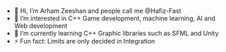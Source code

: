 - 👋 Hi, I’m Arham Zeeshan and people call me @Hafiz-Fast
- 👀 I’m interested in C++ Game development, machine learning, AI and Web development
- 🌱 I’m currently learning C++ Graphic libraries such as SFML and Unity
- ⚡ Fun fact: Limits are only decided in Integration

<!---
Hafiz-Fast/Hafiz-Fast is a ✨ special ✨ repository because its `README.md` (this file) appears on your GitHub profile.
You can click the Preview link to take a look at your changes.
--->
